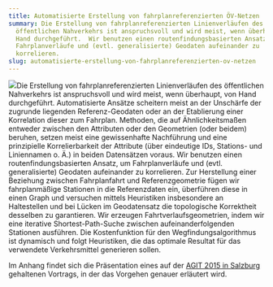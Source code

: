 ```yaml
---
title: Automatisierte Erstellung von fahrplanreferenzierten ÖV-Netzen
summary: Die Erstellung von fahrplanreferenzierten Linienverläufen des
  öffentlichen Nahverkehrs ist anspruchsvoll und wird meist, wenn überhaupt, von
  Hand durchgeführt.  Wir benutzen einen routenfindungsbasierten Ansatz, um
  Fahrplanverläufe und (evtl. generalisierte) Geodaten aufeinander zu
  korrelieren.
slug: automatisierte-erstellung-von-fahrplanreferenzierten-ov-netzen
---
```

![](/images/blog/automatisierte-erstellung-von-fahrplanreferenzierten-ov-netzen/genf_small_0.png)Die Erstellung von fahrplanreferenzierten Linienverläufen des öffentlichen Nahverkehrs ist anspruchsvoll und wird meist, wenn überhaupt, von Hand durchgeführt. Automatisierte Ansätze scheitern meist an der Unschärfe der zugrunde liegenden Referenz-Geodaten oder an der Etablierung einer Korrelation dieser zum Fahrplan. Methoden, die auf Ähnlichkeitsmaßen entweder zwischen den Attributen oder den Geometrien (oder beidem) beruhen, setzen meist eine gewissenhafte Nachführung und eine prinzipielle Korrelierbarkeit der Attribute (über eindeutige IDs, Stations- und Liniennamen o. Ä.) in beiden Datensätzen voraus. Wir benutzen einen routenfindungsbasierten Ansatz, um Fahrplanverläufe und (evtl. generalisierte) Geodaten aufeinander zu korrelieren. Zur Herstellung einer Beziehung zwischen Fahrplanfahrt und Referenzgeometrie fügen wir fahrplanmäßige Stationen in die Referenzdaten ein, überführen diese in einen Graph und versuchen mittels Heuristiken insbesondere an Haltestellen und bei Lücken im Geodatensatz die topologische Korrektheit desselben zu garantieren. Wir erzeugen Fahrtverlaufsgeometrien, indem wir eine iterative Shortest-Path-Suche zwischen aufeinanderfolgenden Stationen ausführen. Die Kostenfunktion für den Wegfindungsalgorithmus ist dynamisch und folgt Heuristiken, die das optimale Resultat für das verwendete Verkehrsmittel generieren sollen.

Im Anhang findet sich die Präsentation eines auf der [AGIT 2015 in Salzburg](http://www.agit.at/) gehaltenen Vortrags, in der das Vorgehen genauer erläutert wird.